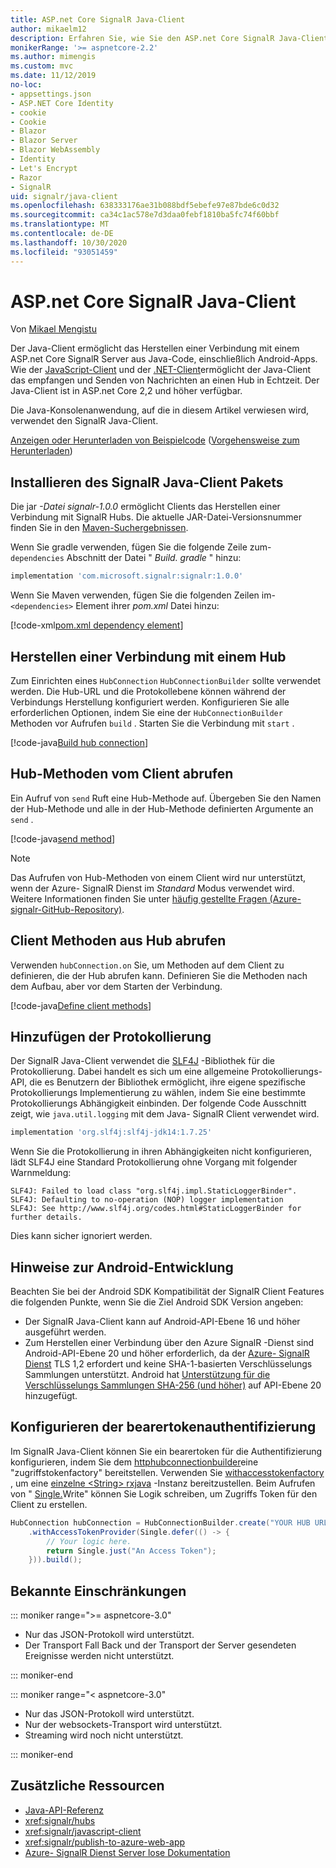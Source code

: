 ```yaml
---
title: ASP.net Core SignalR Java-Client
author: mikaelm12
description: Erfahren Sie, wie Sie den ASP.net Core SignalR Java-Client verwenden.
monikerRange: '>= aspnetcore-2.2'
ms.author: mimengis
ms.custom: mvc
ms.date: 11/12/2019
no-loc:
- appsettings.json
- ASP.NET Core Identity
- cookie
- Cookie
- Blazor
- Blazor Server
- Blazor WebAssembly
- Identity
- Let's Encrypt
- Razor
- SignalR
uid: signalr/java-client
ms.openlocfilehash: 638333176ae31b088bdf5ebefe97e87bde6c0d32
ms.sourcegitcommit: ca34c1ac578e7d3daa0febf1810ba5fc74f60bbf
ms.translationtype: MT
ms.contentlocale: de-DE
ms.lasthandoff: 10/30/2020
ms.locfileid: "93051459"
---
```

# <a name="aspnet-core-no-locsignalr-java-client"></a>ASP.net Core SignalR Java-Client

Von [Mikael Mengistu](https://twitter.com/MikaelM_12)

Der Java-Client ermöglicht das Herstellen einer Verbindung mit einem ASP.net Core SignalR Server aus Java-Code, einschließlich Android-Apps. Wie der [JavaScript-Client](xref:signalr/javascript-client) und der [.NET-Client](xref:signalr/dotnet-client)ermöglicht der Java-Client das empfangen und Senden von Nachrichten an einen Hub in Echtzeit. Der Java-Client ist in ASP.net Core 2,2 und höher verfügbar.

Die Java-Konsolenanwendung, auf die in diesem Artikel verwiesen wird, verwendet den SignalR Java-Client.

[Anzeigen oder Herunterladen von Beispielcode](https://github.com/dotnet/AspNetCore.Docs/tree/master/aspnetcore/signalr/java-client/sample) ([Vorgehensweise zum Herunterladen](xref:index#how-to-download-a-sample))

## <a name="install-the-no-locsignalr-java-client-package"></a>Installieren des SignalR Java-Client Pakets

Die jar *-Datei signalr-1.0.0* ermöglicht Clients das Herstellen einer Verbindung mit SignalR Hubs. Die aktuelle JAR-Datei-Versionsnummer finden Sie in den [Maven-Suchergebnissen](https://search.maven.org/search?q=g:com.microsoft.signalr%20AND%20a:signalr).

Wenn Sie gradle verwenden, fügen Sie die folgende Zeile zum- `dependencies` Abschnitt der Datei " *Build. gradle* " hinzu:

```gradle
implementation 'com.microsoft.signalr:signalr:1.0.0'
```

Wenn Sie Maven verwenden, fügen Sie die folgenden Zeilen im- `<dependencies>` Element ihrer *pom.xml* Datei hinzu:

[!code-xml[pom.xml dependency element](java-client/sample/pom.xml?name=snippet_dependencyElement)]

## <a name="connect-to-a-hub"></a>Herstellen einer Verbindung mit einem Hub

Zum Einrichten eines `HubConnection` `HubConnectionBuilder` sollte verwendet werden. Die Hub-URL und die Protokollebene können während der Verbindungs Herstellung konfiguriert werden. Konfigurieren Sie alle erforderlichen Optionen, indem Sie eine der `HubConnectionBuilder` Methoden vor Aufrufen `build` . Starten Sie die Verbindung mit `start` .

[!code-java[Build hub connection](java-client/sample/src/main/java/Chat.java?range=16-17)]

## <a name="call-hub-methods-from-client"></a>Hub-Methoden vom Client abrufen

Ein Aufruf von `send` Ruft eine Hub-Methode auf. Übergeben Sie den Namen der Hub-Methode und alle in der Hub-Methode definierten Argumente an `send` .

[!code-java[send method](java-client/sample/src/main/java/Chat.java?range=28)]

> [!NOTE]
> Das Aufrufen von Hub-Methoden von einem Client wird nur unterstützt, wenn der Azure- SignalR Dienst im *Standard* Modus verwendet wird. Weitere Informationen finden Sie unter [häufig gestellte Fragen (Azure-signalr-GitHub-Repository)](https://github.com/Azure/azure-signalr/blob/dev/docs/faq.md#what-is-the-meaning-of-service-mode-defaultserverlessclassic-how-can-i-choose).

## <a name="call-client-methods-from-hub"></a>Client Methoden aus Hub abrufen

Verwenden `hubConnection.on` Sie, um Methoden auf dem Client zu definieren, die der Hub abrufen kann. Definieren Sie die Methoden nach dem Aufbau, aber vor dem Starten der Verbindung.

[!code-java[Define client methods](java-client/sample/src/main/java/Chat.java?range=19-21)]

## <a name="add-logging"></a>Hinzufügen der Protokollierung

Der SignalR Java-Client verwendet die [SLF4J](https://www.slf4j.org/) -Bibliothek für die Protokollierung. Dabei handelt es sich um eine allgemeine Protokollierungs-API, die es Benutzern der Bibliothek ermöglicht, ihre eigene spezifische Protokollierungs Implementierung zu wählen, indem Sie eine bestimmte Protokollierungs Abhängigkeit einbinden. Der folgende Code Ausschnitt zeigt, wie `java.util.logging` mit dem Java- SignalR Client verwendet wird.

```gradle
implementation 'org.slf4j:slf4j-jdk14:1.7.25'
```

Wenn Sie die Protokollierung in ihren Abhängigkeiten nicht konfigurieren, lädt SLF4J eine Standard Protokollierung ohne Vorgang mit folgender Warnmeldung:

```
SLF4J: Failed to load class "org.slf4j.impl.StaticLoggerBinder".
SLF4J: Defaulting to no-operation (NOP) logger implementation
SLF4J: See http://www.slf4j.org/codes.html#StaticLoggerBinder for further details.
```

Dies kann sicher ignoriert werden.

## <a name="android-development-notes"></a>Hinweise zur Android-Entwicklung

Beachten Sie bei der Android SDK Kompatibilität der SignalR Client Features die folgenden Punkte, wenn Sie die Ziel Android SDK Version angeben:

* Der SignalR Java-Client kann auf Android-API-Ebene 16 und höher ausgeführt werden.
* Zum Herstellen einer Verbindung über den Azure SignalR -Dienst sind Android-API-Ebene 20 und höher erforderlich, da der [Azure- SignalR Dienst](/azure/azure-signalr/signalr-overview) TLS 1,2 erfordert und keine SHA-1-basierten Verschlüsselungs Sammlungen unterstützt. Android hat [Unterstützung für die Verschlüsselungs Sammlungen SHA-256 (und höher)](https://developer.android.com/reference/javax/net/ssl/SSLSocket) auf API-Ebene 20 hinzugefügt.

## <a name="configure-bearer-token-authentication"></a>Konfigurieren der bearertokenauthentifizierung

Im SignalR Java-Client können Sie ein bearertoken für die Authentifizierung konfigurieren, indem Sie dem [httphubconnectionbuilder](/java/api/com.microsoft.signalr._http_hub_connection_builder?view=aspnet-signalr-java)eine "zugriffstokenfactory" bereitstellen. Verwenden Sie [withaccesstokenfactory](/java/api/com.microsoft.signalr._http_hub_connection_builder.withaccesstokenprovider?view=aspnet-signalr-java#com_microsoft_signalr__http_hub_connection_builder_withAccessTokenProvider_Single_String__) , um eine [einzelne \<String> ](https://reactivex.io/documentation/single.html) [rxjava](https://github.com/ReactiveX/RxJava) -Instanz bereitzustellen. Beim Aufrufen von " [Single.](https://reactivex.io/RxJava/javadoc/io/reactivex/Single.html#defer-java.util.concurrent.Callable-)Write" können Sie Logik schreiben, um Zugriffs Token für den Client zu erstellen.

```java
HubConnection hubConnection = HubConnectionBuilder.create("YOUR HUB URL HERE")
    .withAccessTokenProvider(Single.defer(() -> {
        // Your logic here.
        return Single.just("An Access Token");
    })).build();
```

## <a name="known-limitations"></a>Bekannte Einschränkungen

::: moniker range=">= aspnetcore-3.0"

* Nur das JSON-Protokoll wird unterstützt.
* Der Transport Fall Back und der Transport der Server gesendeten Ereignisse werden nicht unterstützt.

::: moniker-end

::: moniker range="< aspnetcore-3.0"

* Nur das JSON-Protokoll wird unterstützt.
* Nur der websockets-Transport wird unterstützt.
* Streaming wird noch nicht unterstützt.

::: moniker-end

## <a name="additional-resources"></a>Zusätzliche Ressourcen

* [Java-API-Referenz](/java/api/com.microsoft.signalr?view=aspnet-signalr-java)
* <xref:signalr/hubs>
* <xref:signalr/javascript-client>
* <xref:signalr/publish-to-azure-web-app>
* [Azure- SignalR Dienst Server lose Dokumentation](/azure/azure-signalr/signalr-concept-serverless-development-config)
